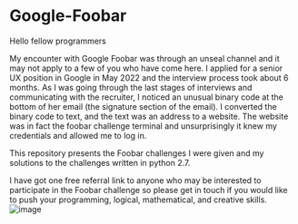 # Google-Foobar

Hello fellow programmers

My encounter with Google Foobar was through an unseal channel and it may not apply to a few of you who have come here. I applied for a senior UX position in Google in May 2022 and the interview process took about 6 months. As I was going through the last stages of interviews and communicating with the recruiter, I noticed an unusual binary code at the bottom of her email (the signature section of the email). I converted the binary code to text, and the text was an address to a website. The website was in fact the foobar challenge terminal and unsurprisingly it knew my credentials and allowed me to log in. 

This repository presents the Foobar challenges I were given and my solutions to the challenges written in python 2.7. 

I have got one free referral link to anyone who may be interested to participate in the Foobar challenge so please get in touch if you would like to push your programming, logical, mathematical, and creative skills. 
![image](https://user-images.githubusercontent.com/6762282/194884839-3ed88e1f-4afe-432f-aff1-d1b42b0f62d7.png)
